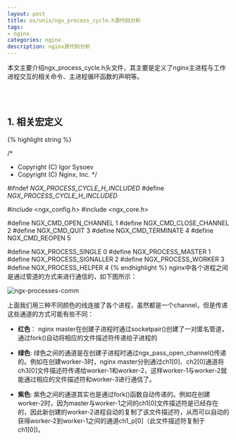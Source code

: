 ```yaml
---
layout: post
title: os/unix/ngx_process_cycle.h源代码分析
tags:
- nginx
categories: nginx
description: nginx源代码分析
---
```




本文主要介绍ngx_process_cycle.h头文件，其主要是定义了nginx主进程与工作进程交互的相关命令、主进程循环函数的声明等。
<!-- more -->


<br />
<br />

## 1. 相关宏定义
{% highlight string %}

/*
 * Copyright (C) Igor Sysoev
 * Copyright (C) Nginx, Inc.
 */


#ifndef _NGX_PROCESS_CYCLE_H_INCLUDED_
#define _NGX_PROCESS_CYCLE_H_INCLUDED_


#include <ngx_config.h>
#include <ngx_core.h>


#define NGX_CMD_OPEN_CHANNEL   1
#define NGX_CMD_CLOSE_CHANNEL  2
#define NGX_CMD_QUIT           3
#define NGX_CMD_TERMINATE      4
#define NGX_CMD_REOPEN         5


#define NGX_PROCESS_SINGLE     0
#define NGX_PROCESS_MASTER     1
#define NGX_PROCESS_SIGNALLER  2
#define NGX_PROCESS_WORKER     3
#define NGX_PROCESS_HELPER     4
{% endhighlight %}
nginx中各个进程之间是通过管道的方式来进行通信的，如下图所示：

![ngx-processes-comm](https://ivanzz1001.github.io/records/assets/img/nginx/ngx_process_comm.jpg)

上面我们用三种不同颜色的线连接了各个进程，虽然都是一个channel，但是传递这些通道的方式可能有些不同：

* **红色**： nginx master在创建子进程时通过socketpair()创建了一对匿名管道，通过fork()自动将相应的文件描述符传递给子进程的

* **绿色**: 绿色之间的通道是在创建子进程时通过ngx_pass_open_channel()传递的。例如在创建worker-3时，nginx master分别通过ch1[0]、ch2[0]通道将ch3[0]文件描述符传递给worker-1和worker-2，这样worker-1与worker-2就能通过相应的文件描述符和worker-3进行通信了。

* **紫色**: 紫色之间的通道其实也是通过fork()函数自动传递的。例如在创建worker-2时，因为master与worker-1之间的ch1[0]文件描述符是已经存在的，因此新创建的worker-2进程自动的复制了该文件描述符，从而可以自动的获得worker-2到worker-1之间的通道ch1_p[0]（此文件描述符复制于ch1[0])。




<br />
<br />
<br />


